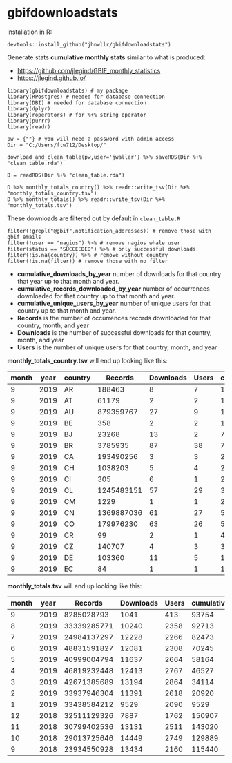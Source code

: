 # gbifdownloadstats


installation in R:

```
devtools::install_github("jhnwllr/gbifdownloadstats")
```

Generate stats **cumulative monthly stats** similar to what is produced:

* https://github.com/jlegind/GBIF_monthly_statistics
* https://jlegind.github.io/


```
library(gbifdownloadstats) # my package
library(RPostgres) # needed for database connection 
library(DBI) # needed for database connection 
library(dplyr) 
library(roperators) # for %+% string operator
library(purrr)
library(readr)

pw = {""} # you will need a password with admin access
Dir = "C:/Users/ftw712/Desktop/"

download_and_clean_table(pw,user='jwaller') %>% saveRDS(Dir %+% "clean_table.rda") 

D = readRDS(Dir %+% "clean_table.rda")

D %>% monthly_totals_country() %>% readr::write_tsv(Dir %+% "monthly_totals_country.tsv")
D %>% monthly_totals() %>% readr::write_tsv(Dir %+% "monthly_totals.tsv")

```

These downloads are filtered out by default in `clean_table.R`

```
filter(!grepl("@gbif",notification_addresses)) # remove those with gbif emails
filter(!user == "nagios") %>% # remove nagios whale user
filter(status == "SUCCEEDED") %>% # only successful downloads
filter(!is.na(country)) %>% # remove without country
filter(!is.na(filter)) # remove those with no filter
```

* **cumulative_downloads_by_year** number of downloads for that country that year up to that month and year. 
* **cumulative_records_downloaded_by_year** number of occurrences downloaded for that country up to that month and year. 
* **cumulative_unique_users_by_year** number of unique users for that country up to that month and year.
* **Records** is the number of occurrences records downloaded for that country, month, and year
* **Downloads** is the number of successful downloads  for that country, month, and year
* **Users** is the number of unique users for that country, month, and year

**monthly_totals_country.tsv** will end up looking like this:

|month|year|country|Records   |Downloads|Users|cumulative_downloads_by_year|cumulative_records_downloaded_by_year|cumulative_unique_users_by_year|
|-----|----|-------|----------|---------|-----|----------------------------|-------------------------------------|-------------------------------|
|9    |2019|AR     |188463    |8        |7    |1750                        |3309216653                           |248                            |
|9    |2019|AT     |61179     |2        |2    |199                         |883351221                            |69                             |
|9    |2019|AU     |879359767 |27       |9    |1286                        |6795241991                           |242                            |
|9    |2019|BE     |358       |2        |2    |1959                        |1401978115                           |113                            |
|9    |2019|BJ     |23268     |13       |2    |751                         |12238068498                          |97                             |
|9    |2019|BR     |3785935   |87       |38   |7055                        |12667462146                          |1045                           |
|9    |2019|CA     |193490256 |3        |3    |2050                        |8042661847                           |315                            |
|9    |2019|CH     |1038203   |5        |4    |215                         |141166933                            |65                             |
|9    |2019|CI     |305       |6        |1    |217                         |8550772                              |16                             |
|9    |2019|CL     |1245483151|57       |29   |3131                        |6812675060                           |272                            |
|9    |2019|CM     |1229      |1        |1    |275                         |2700031                              |12                             |
|9    |2019|CN     |1369887036|61       |27   |5628                        |29605704526                          |641                            |
|9    |2019|CO     |179976230 |63       |26   |5717                        |12690300069                          |1055                           |
|9    |2019|CR     |99        |2        |1    |474                         |2944031804                           |91                             |
|9    |2019|CZ     |140707    |4        |3    |303                         |105322168                            |38                             |
|9    |2019|DE     |103360    |11       |5    |1685                        |17653637583                          |308                            |
|9    |2019|EC     |84        |1        |1    |1919                        |936720930                            |303                            |


**monthly_totals.tsv** will end up looking like this:

|month|year|Records|Downloads |Users|cumulative_downloads_by_year|cumulative_records_downloaded_by_year|cumulative_unique_users_by_year|
|-----|----|-------|----------|-----|----------------------------|-------------------------------------|------------------------|
|9    |2019|8285028793|1041      |413  |93754                       |313306197135                         |14354                   |
|8    |2019|33339285771|10240     |2358 |92713                       |305021168342                         |13207                   |
|7    |2019|24984137297|12228     |2266 |82473                       |271681882571                         |11702                   |
|6    |2019|48831591827|12081     |2308 |70245                       |246697745274                         |9828                    |
|5    |2019|40999004794|11637     |2664 |58164                       |197866153447                         |8003                    |
|4    |2019|46819232448|12413     |2767 |46527                       |156867148653                         |6147                    |
|3    |2019|42671385689|13194     |2864 |34114                       |110047916205                         |4466                    |
|2    |2019|33937946304|11391     |2618 |20920                       |67376530516                          |2659                    |
|1    |2019|33438584212|9529      |2090 |9529                        |33438584212                          |413                     |
|12   |2018|32511129326|7887      |1762 |150907                      |405733289179                         |16544                   |
|11   |2018|30799402536|13131     |2511 |143020                      |373222159853                         |15644                   |
|10   |2018|29013725646|14449     |2749 |129889                      |342422757317                         |14531                   |
|9    |2018|23934550928|13434     |2160 |115440                      |313409031671                         |13218                   |





